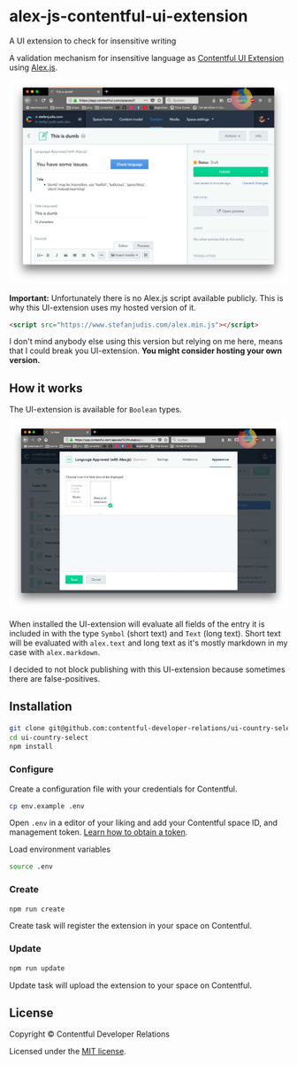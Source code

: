 # alex-js-contentful-ui-extension
A UI extension to check for insensitive writing

A validation mechanism for insensitive language as [Contentful UI Extension](https://www.contentful.com/developers/docs/concepts/uiextensions/) using [Alex.js](http://alexjs.com/).

![figure](https://raw.githubusercontent.com/stefanjudis/alex-js-contentful-ui-extension/master/demo.jpg "Alex.js Contentful UI Extension demo")

**Important:** Unfortunately there is no Alex.js script available publicly. This is why this UI-extension uses my hosted version of it.

```html
<script src="https://www.stefanjudis.com/alex.min.js"></script>
```

I don't mind anybody else using this version but relying on me here, means that I could break you UI-extension. **You might consider hosting your own version.**

## How it works

The UI-extension is available for `Boolean` types.

![figure](https://raw.githubusercontent.com/stefanjudis/alex-js-contentful-ui-extension/master/setup.jpg "Alex.js Contentful UI Extension demo")

When installed the UI-extension will evaluate all fields of the entry it is included in with the type `Symbol` (short text) and `Text` (long text). Short text will be evaluated with `alex.text` and long text as it's mostly markdown in my case with `alex.markdown`.

I decided to not block publishing with this UI-extension because sometimes there are false-positives.

## Installation

```sh
git clone git@github.com:contentful-developer-relations/ui-country-select.git
cd ui-country-select
npm install
```

### Configure

Create a configuration file with your credentials for Contentful.

```sh
cp env.example .env
```

Open `.env` in a editor of your liking and add your Contentful space ID, and management token. [Learn how to obtain a token](https://www.contentful.com/developers/docs/references/authentication/#getting-an-oauth-token).

Load environment variables

```sh
source .env
```

### Create

```sh
npm run create
```

Create task will register the extension in your space on Contentful.

### Update

```sh
npm run update
```

Update task will upload the extension to your space on Contentful.

## License

Copyright &copy; Contentful Developer Relations

Licensed under the [MIT license](https://github.com/contentful/developer-relations/ui-country-select/blob/master/LICENSE).